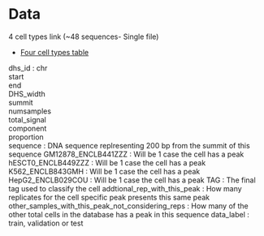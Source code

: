 # Data

4 cell types link (~48 sequences- Single file)

  -   [Four cell types table](https://drive.google.com/drive/folders/1dBeZIdJZQqaZUzCBVrz_Z2fAV9ePsw7h?usp=sharing) 
  
dhs_id : 
chr	  
start  
end  
DHS_width  
summit  
numsamples  
total_signal  
component  
proportion  
sequence  : DNA sequence replresenting 200 bp from the summit of this sequence
GM12878_ENCLB441ZZZ  : Will be 1 case the cell has a peak
hESCT0_ENCLB449ZZZ  : Will be 1 case the cell has a peak
K562_ENCLB843GMH  : Will be 1 case the cell has a peak
HepG2_ENCLB029COU  : Will be 1 case the cell has a peak
TAG  : The final tag used to classify the cell
addtional_rep_with_this_peak : How many replicates for the cell specific peak presents this same peak
other_samples_with_this_peak_not_considering_reps   : How many of the other total cells in the database has a peak in this sequence
data_label : train, validation or test
